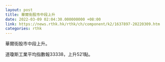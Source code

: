 ```yaml
---
layout: post
title: 華爾街股市中段上升
date: 2022-03-09 02:04:30.000000000 +08:00
link: https://news.rthk.hk/rthk/ch/component/k2/1637897-20220309.htm
categories: rthk
---
```


華爾街股市中段上升。

道瓊斯工業平均指數報33338，上升521點。
